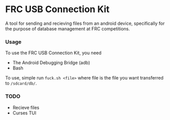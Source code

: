 # FRC USB Connection Kit
A tool for sending and recieving files from an android device, specifically for the purpose of database management at FRC competitions.

### Usage
To use the FRC USB Connection Kit, you need
- The Android Debugging Bridge (adb)
- Bash

To use, simple run `fuck.sh <file>` where file is the file you want transferred to `/sdcard/db/`.

### TODO
- Recieve files
- Curses TUI
